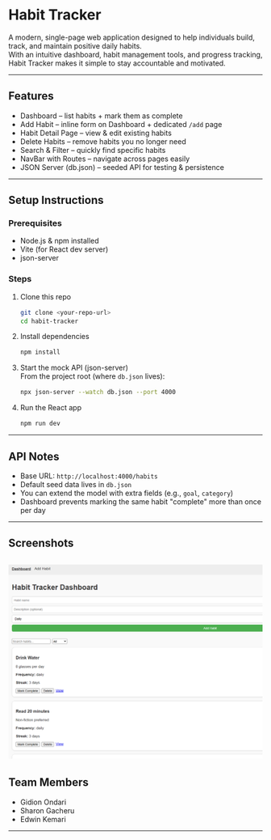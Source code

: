 # Habit Tracker

A modern, single-page web application designed to help individuals build, track, and maintain positive daily habits.  
With an intuitive dashboard, habit management tools, and progress tracking, Habit Tracker makes it simple to stay accountable and motivated.

---

## Features
- Dashboard – list habits + mark them as complete  
- Add Habit – inline form on Dashboard + dedicated `/add` page  
- Habit Detail Page – view & edit existing habits  
- Delete Habits – remove habits you no longer need  
- Search & Filter – quickly find specific habits  
- NavBar with Routes – navigate across pages easily  
- JSON Server (db.json) – seeded API for testing & persistence  

---

## Setup Instructions

### Prerequisites
- Node.js & npm installed
- Vite (for React dev server)
- json-server

### Steps
1. Clone this repo  
   ```bash
   git clone <your-repo-url>
   cd habit-tracker
   ```

2. Install dependencies  
   ```bash
   npm install
   ```

3. Start the mock API (json-server)  
   From the project root (where `db.json` lives):  
   ```bash
   npx json-server --watch db.json --port 4000
   ```

4. Run the React app  
   ```bash
   npm run dev
   ```

---

## API Notes
- Base URL: `http://localhost:4000/habits`
- Default seed data lives in `db.json`
- You can extend the model with extra fields (e.g., `goal`, `category`)
- Dashboard prevents marking the same habit "complete" more than once per day

---

## Screenshots
![Dashboard](image.png)
---

## Team Members
- Gidion Ondari
- Sharon Gacheru
- Edwin Kemari  

---
